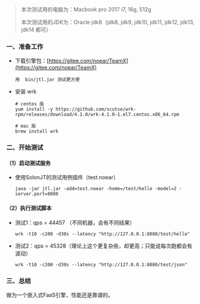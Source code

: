 > 本次测试用的电脑为：Macbook pro 2017 i7, 16g, 512g
> 
> 本次测试用的JDK为：Oracle jdk8（jdk8, jdk9, jdk10, jdk11, jdk12, jdk13, jdk14 都可）


### 一、准备工作

* 下载引擎包：[https://gitee.com/noear/TeamX](https://gitee.com/noear/TeamX)

  ```
  用  bin/jtl.jar 测试更方便
  ```
  
* 安装 wrk

  ```
  # centos 版
  yum install -y https://github.com/scutse/wrk-rpm/releases/download/4.1.0/wrk-4.1.0-1.el7.centos.x86_64.rpm

  # mac 版
  brew install wrk
  ```

### 二、开始测试

#### （1）启动测试服务

* 使用SolonJT的测试用例插件（test.noear）

  ```
  java -jar jtl.jar -add=test.noear -home=/test/hello -model=2 -server.port=8080
  ```

#### （2）执行测试脚本

* 测试1：qps = 44457 （不同机器，会有不同结果）
  ```
  wrk -t10 -c200 -d30s --latency "http://127.0.0.1:8080/test/hello"
  ```

* 测试2：qps = 45328（理论上这个更复杂些，却更高；只能说每次跑都会有波动）
  ```
  wrk -t10 -c200 -d30s --latency "http://127.0.0.1:8080/test/json"
  ```


### 三、总结

做为一个嵌入式FaaS引擎，性能还是靠谱的。

